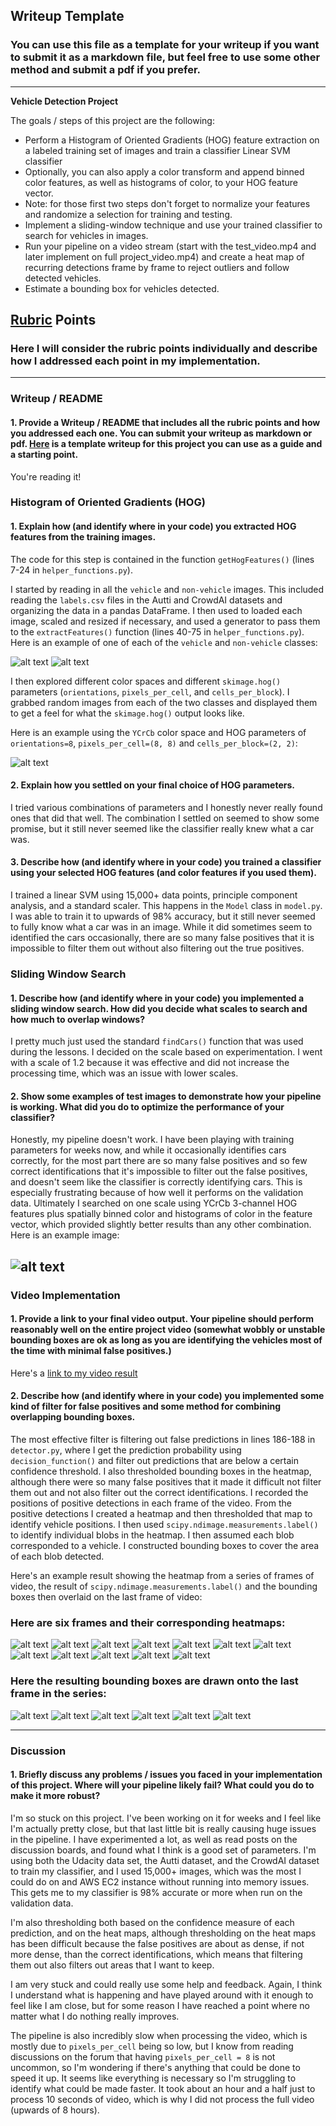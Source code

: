 ## Writeup Template
### You can use this file as a template for your writeup if you want to submit it as a markdown file, but feel free to use some other method and submit a pdf if you prefer.

---

**Vehicle Detection Project**

The goals / steps of this project are the following:

* Perform a Histogram of Oriented Gradients (HOG) feature extraction on a labeled training set of images and train a classifier Linear SVM classifier
* Optionally, you can also apply a color transform and append binned color features, as well as histograms of color, to your HOG feature vector.
* Note: for those first two steps don't forget to normalize your features and randomize a selection for training and testing.
* Implement a sliding-window technique and use your trained classifier to search for vehicles in images.
* Run your pipeline on a video stream (start with the test_video.mp4 and later implement on full project_video.mp4) and create a heat map of recurring detections frame by frame to reject outliers and follow detected vehicles.
* Estimate a bounding box for vehicles detected.

[//]: # (Image References)
[image1]: ./examples/car_not_car.png
[image2]: ./examples/HOG_example.jpg
[image3]: ./examples/sliding_windows.jpg
[image4]: ./examples/sliding_window.jpg
[image5]: ./examples/bboxes_and_heat.png
[image6]: ./examples/labels_map.png
[image7]: ./examples/output_bboxes.png
[video1]: ./project_video.mp4

## [Rubric](https://review.udacity.com/#!/rubrics/513/view) Points
### Here I will consider the rubric points individually and describe how I addressed each point in my implementation.  

---
### Writeup / README

#### 1. Provide a Writeup / README that includes all the rubric points and how you addressed each one.  You can submit your writeup as markdown or pdf.  [Here](https://github.com/udacity/CarND-Vehicle-Detection/blob/master/writeup_template.md) is a template writeup for this project you can use as a guide and a starting point.  

You're reading it!

### Histogram of Oriented Gradients (HOG)

#### 1. Explain how (and identify where in your code) you extracted HOG features from the training images.

The code for this step is contained in the function `getHogFeatures()` (lines 7-24 in `helper_functions.py`).

I started by reading in all the `vehicle` and `non-vehicle` images. This included reading the `labels.csv` files in the Autti and CrowdAI datasets and organizing the data in a pandas DataFrame. I then used to loaded each image, scaled and resized if necessary, and used a generator to pass them to the `extractFeatures()` function (lines 40-75 in `helper_functions.py`). Here is an example of one of each of the `vehicle` and `non-vehicle` classes:

![alt text](output_images/vehicle_image.png)
![alt text](output_images/non_vehicle_image.png)

I then explored different color spaces and different `skimage.hog()` parameters (`orientations`, `pixels_per_cell`, and `cells_per_block`).  I grabbed random images from each of the two classes and displayed them to get a feel for what the `skimage.hog()` output looks like.

Here is an example using the `YCrCb` color space and HOG parameters of `orientations=8`, `pixels_per_cell=(8, 8)` and `cells_per_block=(2, 2)`:

![alt text](output_images/hog_features.png)

#### 2. Explain how you settled on your final choice of HOG parameters.

I tried various combinations of parameters and I honestly never really found ones that did that well. The combination I settled on seemed to show some promise, but it still never seemed like the classifier really knew what a car was.

#### 3. Describe how (and identify where in your code) you trained a classifier using your selected HOG features (and color features if you used them).

I trained a linear SVM using 15,000+ data points, principle component analysis, and a standard scaler. This happens in the `Model` class in `model.py`. I was able to train it to upwards of 98% accuracy, but it still never seemed to fully know what a car was in an image. While it did sometimes seem to identified the cars occasionally, there are so many false positives that it is impossible to filter them out without also filtering out the true positives.

### Sliding Window Search

#### 1. Describe how (and identify where in your code) you implemented a sliding window search.  How did you decide what scales to search and how much to overlap windows?

I pretty much just used the standard `findCars()` function that was used during the lessons. I decided on the scale based on experimentation. I went with a scale of 1.2 because it was effective and did not increase the processing time, which was an issue with lower scales.

#### 2. Show some examples of test images to demonstrate how your pipeline is working.  What did you do to optimize the performance of your classifier?

Honestly, my pipeline doesn't work. I have been playing with training parameters for weeks now, and while it occasionally identifies cars correctly, for the most part there are so many false positives and so few correct identifications that it's impossible to filter out the false positives, and doesn't seem like the classifier is correctly identifying cars. This is especially frustrating because of how well it performs on the validation data. Ultimately I searched on one scale using YCrCb 3-channel HOG features plus spatially binned color and histograms of color in the feature vector, which provided slightly better results than any other combination.  Here is an example image:

![alt text](output_images/sliding_window.png)
---

### Video Implementation

#### 1. Provide a link to your final video output.  Your pipeline should perform reasonably well on the entire project video (somewhat wobbly or unstable bounding boxes are ok as long as you are identifying the vehicles most of the time with minimal false positives.)
Here's a [link to my video result](./output_video.mp4)


#### 2. Describe how (and identify where in your code) you implemented some kind of filter for false positives and some method for combining overlapping bounding boxes.

The most effective filter is filtering out false predictions in lines 186-188 in `detector.py`, where I get the prediction probability using `decision_function()` and filter out predictions that are below a certain confidence threshold. I also thresholded bounding boxes in the heatmap, although there were so many false positives that it made it difficult not filter them out and not also filter out the correct identifications. I recorded the positions of positive detections in each frame of the video.  From the positive detections I created a heatmap and then thresholded that map to identify vehicle positions.  I then used `scipy.ndimage.measurements.label()` to identify individual blobs in the heatmap.  I then assumed each blob corresponded to a vehicle.  I constructed bounding boxes to cover the area of each blob detected.  

Here's an example result showing the heatmap from a series of frames of video, the result of `scipy.ndimage.measurements.label()` and the bounding boxes then overlaid on the last frame of video:

### Here are six frames and their corresponding heatmaps:
![alt text](output_images/image4.png)
![alt text](output_images/image10.png)
![alt text](output_images/image16.png)
![alt text](output_images/image25.png)
![alt text](output_images/image45.png)
![alt text](output_images/image130.png)
![alt text](output_images/heatmap4.jpg)
![alt text](output_images/heatmap10.jpg)
![alt text](output_images/heatmap16.jpg)
![alt text](output_images/heatmap25.jpg)
![alt text](output_images/heatmap45.jpg)
![alt text](output_images/heatmap130.jpg)

### Here the resulting bounding boxes are drawn onto the last frame in the series:
![alt text](output_images/labeled_boxes4.png)
![alt text](output_images/labeled_boxes10.png)
![alt text](output_images/labeled_boxes16.png)
![alt text](output_images/labeled_boxes25.png)
![alt text](output_images/labeled_boxes45.png)
![alt text](output_images/labeled_boxes130.png)

---

### Discussion

#### 1. Briefly discuss any problems / issues you faced in your implementation of this project.  Where will your pipeline likely fail?  What could you do to make it more robust?

I'm so stuck on this project. I've been working on it for weeks and I feel like I'm actually pretty close, but that last little bit is really causing huge issues in the pipeline. I have experimented a lot, as well as read posts on the discussion boards, and found what I think is a good set of parameters. I'm using both the Udacity data set, the Autti dataset, and the CrowdAI dataset to train my classifier, and I used 15,000+ images, which was the most I could do on and AWS EC2 instance without running into memory issues. This gets me to my classifier is 98% accurate or more when run on the validation data.

I'm also thresholding both based on the confidence measure of each prediction, and on the heat maps, although thresholding on the heat maps has been difficult because the false positives are about as dense, if not more dense, than the correct identifications, which means that filtering them out also filters out areas that I want to keep.

I am very stuck and could really use some help and feedback. Again, I think I understand what is happening and have played around with it enough to feel like I am close, but for some reason I have reached a point where no matter what I do nothing really improves.

The pipeline is also incredibly slow when processing the video, which is mostly due to `pixels_per_cell` being so low, but I know from reading discussions on the forum that having `pixels_per_cell = 8` is not uncommon, so I'm wondering if there's anything that could be done to speed it up. It seems like everything is necessary so I'm struggling to identify what could be made faster. It took about an hour and a half just to process 10 seconds of video, which is why I did not process the full video (upwards of 8 hours).
